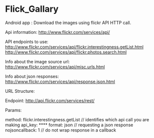 Flick_Gallary
=============

Android app : Download the images using flickr API HTTP call.


Api information:
http://www.flickr.com/services/api/

API endpoints to use:
http://www.flickr.com/services/api/flickr.interestingness.getList.html
http://www.flickr.com/services/api/flickr.photos.search.html

Info about the image source url:
http://www.flickr.com/services/api/misc.urls.html

Info about json responses:
http://www.flickr.com/services/api/response.json.html

URL Structure:

Endpoint: http://api.flickr.com/services/rest/

Params:

method: flickr.interestingness.getList // identifies which api call you are making
api_key: ****
format: json // requesting a json response
nojsoncallback: 1 // do not wrap response in a callback
